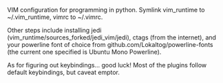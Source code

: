 VIM configuration for programming in python.
Symlink vim_runtime to ~/.vim_runtime, vimrc to ~/.vimrc.

Other steps include installing jedi (vim_runtime/sources_forked/jedi_vim/jedi), ctags (from the internet), and your powerline font of choice from github.com/Lokaltog/powerline-fonts (the current one specified is Ubuntu Mono Powerline).

As for figuring out keybindings... good luck! Most of the plugins follow default keybindings, but caveat emptor.
